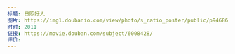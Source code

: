```yaml
---
标题: 日照好人
图片: https://img1.doubanio.com/view/photo/s_ratio_poster/public/p946863019.webp
时时: 2011
链接: https://movie.douban.com/subject/6008428/
评价:
---
```


